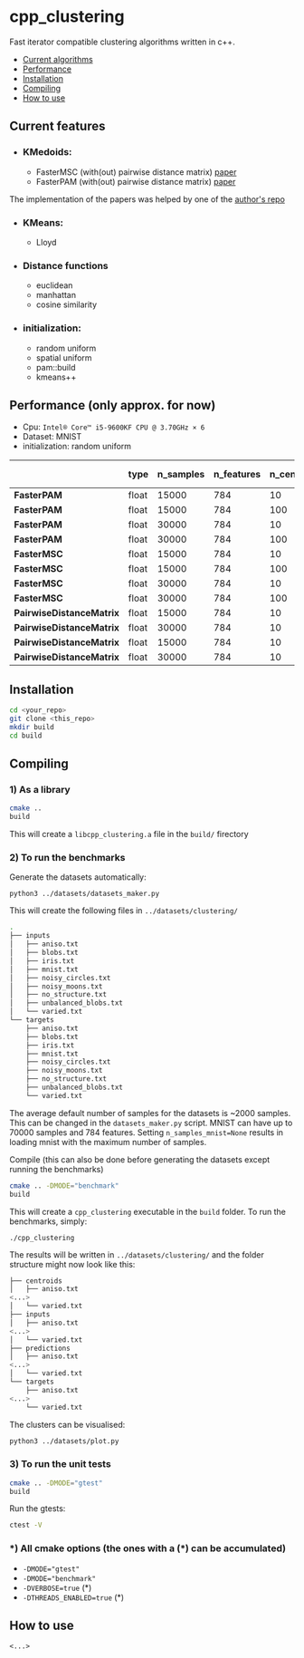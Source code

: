 # cpp_clustering
Fast iterator compatible clustering algorithms written in c++.

- [Current algorithms](#current-algorithms)
- [Performance](#performance)
- [Installation](#installation)
- [Compiling](#compiling)
- [How to use](#how-to-use)

## Current features

- ### KMedoids:
  - FasterMSC (with(out) pairwise distance matrix) [paper](https://arxiv.org/pdf/2209.12553.pdf)
  - FasterPAM (with(out) pairwise distance matrix) [paper](https://arxiv.org/pdf/2008.05171.pdf)

The implementation of the papers was helped by one of the [author's repo](https://github.com/kno10/rust-kmedoids)

- ### KMeans:
  - Lloyd

- ### Distance functions
  - euclidean
  - manhattan
  - cosine similarity

- ### initialization:
  - random uniform
  - spatial uniform
  - pam::build
  - kmeans++

## Performance (only approx. for now)
- Cpu: `Intel® Core™ i5-9600KF CPU @ 3.70GHz × 6`
- Dataset: MNIST
- initialization: random uniform

|                         | **type**   | **n_samples** | **n_features**|**n_centroids**|**n_iter (until convergence)**| **time (s)**|**n_threads**|
------                    | -----   | ----- |--- |------|--- |--- |--- |
**FasterPAM**             | float       | 15000     |784|10|3|2.5|1|
**FasterPAM**             | float       | 15000     |784|100|3|3.8|1|
**FasterPAM**             | float       | 30000     |784|10|3|11.1|1|
**FasterPAM**             | float       | 30000     |784|100|3|13.2|1|
**FasterMSC**             | float       | 15000     |784|10|3|4.2|1|
**FasterMSC**             | float       | 15000     |784|100|3|5.8|1|
**FasterMSC**             | float       | 30000     |784|10|3|18.6|1|
**FasterMSC**             | float       | 30000     |784|100|3|27.2|1|
**PairwiseDistanceMatrix**| float       |   15000    |784|10||40|1|
**PairwiseDistanceMatrix**| float       |   30000    |784|10||162|1|
**PairwiseDistanceMatrix**| float       |   15000    |784|10||6.3|6|
**PairwiseDistanceMatrix**| float       |   30000    |784|10||26|6|

## Installation
```sh
cd <your_repo>
git clone <this_repo>
mkdir build
cd build
```

## Compiling
### 1) As a library
```sh
cmake ..
build
```
This will create a `libcpp_clustering.a` file in the `build/` firectory

### 2) To run the benchmarks

Generate the datasets automatically:
```
python3 ../datasets/datasets_maker.py
```
This will create the following files in `../datasets/clustering/`
```sh
.
├── inputs
│   ├── aniso.txt
│   ├── blobs.txt
│   ├── iris.txt
│   ├── mnist.txt
│   ├── noisy_circles.txt
│   ├── noisy_moons.txt
│   ├── no_structure.txt
│   ├── unbalanced_blobs.txt
│   └── varied.txt
└── targets
    ├── aniso.txt
    ├── blobs.txt
    ├── iris.txt
    ├── mnist.txt
    ├── noisy_circles.txt
    ├── noisy_moons.txt
    ├── no_structure.txt
    ├── unbalanced_blobs.txt
    └── varied.txt
```

The average default number of samples for the datasets is ~2000 samples. This can be changed in the `datasets_maker.py` script. MNIST can have up to 70000 samples and 784 features. Setting `n_samples_mnist=None` results in loading mnist with the maximum number of samples.

Compile (this can also be done before generating the datasets except running the benchmarks)

```sh
cmake .. -DMODE="benchmark"
build
```
This will create a `cpp_clustering` executable in the `build` folder. To run the benchmarks, simply:
```
./cpp_clustering
```
The results will be written in `../datasets/clustering/` and the folder structure might now look like this:
```sh
├── centroids
│   ├── aniso.txt
<...>
│   └── varied.txt
├── inputs
│   ├── aniso.txt
<...>
│   └── varied.txt
├── predictions
│   ├── aniso.txt
<...>
│   └── varied.txt
└── targets
    ├── aniso.txt
<...>
    └── varied.txt
```
The clusters can be visualised:
```sh
python3 ../datasets/plot.py
```

### 3) To run the unit tests
```sh
cmake .. -DMODE="gtest"
build
```
Run the gtests:
```sh
ctest -V
```

### \*) All cmake options (the ones with a (\*) can be accumulated)
- `-DMODE="gtest"`
- `-DMODE="benchmark"`
- `-DVERBOSE=true` (\*)
- `-DTHREADS_ENABLED=true` (\*)

## How to use

`<...>`
